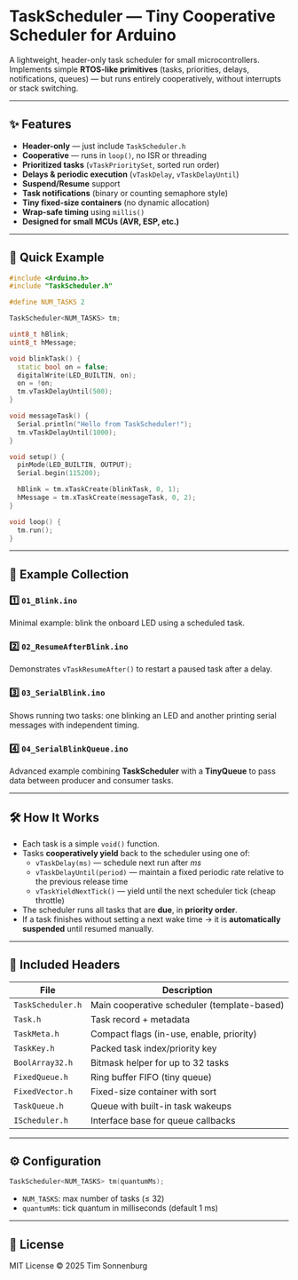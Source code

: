# TaskScheduler — Tiny Cooperative Scheduler for Arduino

A lightweight, header-only task scheduler for small microcontrollers.  
Implements simple **RTOS-like primitives** (tasks, priorities, delays, notifications, queues) — but runs entirely cooperatively, without interrupts or stack switching.

---

## ✨ Features
- **Header-only** — just include `TaskScheduler.h`
- **Cooperative** — runs in `loop()`, no ISR or threading
- **Prioritized tasks** (`vTaskPrioritySet`, sorted run order)
- **Delays & periodic execution** (`vTaskDelay`, `vTaskDelayUntil`)
- **Suspend/Resume** support
- **Task notifications** (binary or counting semaphore style)
- **Tiny fixed-size containers** (no dynamic allocation)
- **Wrap-safe timing** using `millis()`
- **Designed for small MCUs (AVR, ESP, etc.)**

---

## 🧩 Quick Example
```cpp
#include <Arduino.h>
#include "TaskScheduler.h"

#define NUM_TASKS 2

TaskScheduler<NUM_TASKS> tm;

uint8_t hBlink;
uint8_t hMessage;

void blinkTask() {
  static bool on = false;
  digitalWrite(LED_BUILTIN, on);
  on = !on;
  tm.vTaskDelayUntil(500);
}

void messageTask() {
  Serial.println("Hello from TaskScheduler!");
  tm.vTaskDelayUntil(1000);
}

void setup() {
  pinMode(LED_BUILTIN, OUTPUT);
  Serial.begin(115200);

  hBlink = tm.xTaskCreate(blinkTask, 0, 1);
  hMessage = tm.xTaskCreate(messageTask, 0, 2);
}

void loop() {
  tm.run();
}
```

---

## 🧠 Example Collection

### 1️⃣ `01_Blink.ino`
Minimal example: blink the onboard LED using a scheduled task.

### 2️⃣ `02_ResumeAfterBlink.ino`
Demonstrates `vTaskResumeAfter()` to restart a paused task after a delay.

### 3️⃣ `03_SerialBlink.ino`
Shows running two tasks: one blinking an LED and another printing serial messages with independent timing.

### 4️⃣ `04_SerialBlinkQueue.ino`
Advanced example combining **TaskScheduler** with a **TinyQueue** to pass data between producer and consumer tasks.

---

## 🛠️ How It Works
- Each task is a simple `void()` function.  
- Tasks **cooperatively yield** back to the scheduler using one of:
  - `vTaskDelay(ms)` — schedule next run after *ms*  
  - `vTaskDelayUntil(period)` — maintain a fixed periodic rate relative to the previous release time  
  - `vTaskYieldNextTick()` — yield until the next scheduler tick (cheap throttle)  
- The scheduler runs all tasks that are **due**, in **priority order**.  
- If a task finishes without setting a next wake time → it is **automatically suspended** until resumed manually.  

---

## 📁 Included Headers
| File | Description |
|------|--------------|
| `TaskScheduler.h` | Main cooperative scheduler (template-based) |
| `Task.h` | Task record + metadata |
| `TaskMeta.h` | Compact flags (in-use, enable, priority) |
| `TaskKey.h` | Packed task index/priority key |
| `BoolArray32.h` | Bitmask helper for up to 32 tasks |
| `FixedQueue.h` | Ring buffer FIFO (tiny queue) |
| `FixedVector.h` | Fixed-size container with sort |
| `TaskQueue.h` | Queue with built-in task wakeups |
| `IScheduler.h` | Interface base for queue callbacks |

---

## ⚙️ Configuration
```cpp
TaskScheduler<NUM_TASKS> tm(quantumMs);
```
- `NUM_TASKS`: max number of tasks (≤ 32)
- `quantumMs`: tick quantum in milliseconds (default 1 ms)

---

## 📜 License
MIT License © 2025 Tim Sonnenburg
